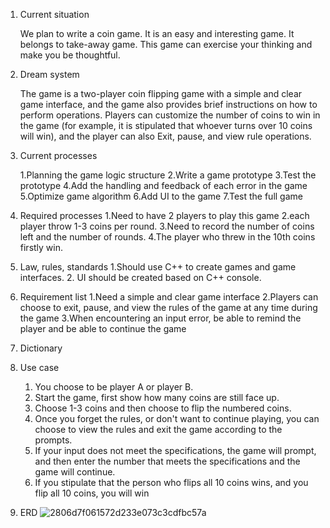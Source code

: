 1. Current situation
  
    We plan to write a coin game. It is an easy and interesting game. It belongs to take-away game. 
    This game can exercise your thinking and make you be thoughtful.
    

2. Dream system
  
    The game is a  two-player coin flipping game with a simple and clear game interface, and the game also provides brief instructions on how to perform operations.
   Players can customize the number of coins to win in the game (for example, it is stipulated that whoever turns over 10 coins will win), and the player can also
   Exit, pause, and view rule operations.
    
3. Current processes

    1.Planning the game logic structure
    2.Write a game prototype
    3.Test the prototype
    4.Add the handling and feedback of each error in the game
    5.Optimize game algorithm
    6.Add UI to the game
    7.Test the full game



4. Required processes
      1.Need to have 2 players to play this game 
      2.each player throw 1-3 coins per round.
      3.Need to record the number of coins left and the number of rounds.
      4.The player who threw in the 10th coins firstly win.


5. Law, rules, standards
     1.Should use C++  to create games and game interfaces.
     2. UI should be created based on C++ console.


6. Requirement list
   1.Need a simple and clear game interface
   2.Players can choose to exit, pause, and view the rules of the game at any time during the game
   3.When encountering an input error, be able to remind the player and be able to continue the game
   

7. Dictionary
    
8. Use case
    1. You choose to be player A or player B.
    2. Start the game, first show how many coins are still face up.
    3. Choose 1-3 coins and then choose to flip the numbered coins.
    4. Once you forget the rules, or don't want to continue playing, you can choose to view the rules and exit the game according to the prompts.
    5. If your input does not meet the specifications, the game will prompt, and then enter the number that meets the specifications and the game will continue.
    6. If you stipulate that the person who flips all 10 coins wins, and you flip all 10 coins, you will win
9. ERD
![2806d7f061572d233e073c3cdfbc57a](https://user-images.githubusercontent.com/78998273/134819649-22638f78-4cc4-406c-a9f4-c4676a5c0fa6.png)
